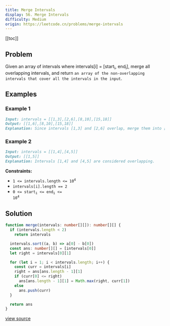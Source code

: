 ```yaml
---
title: Merge Intervals
display: 56. Merge Intervals
difficulty: Medium
origin: https://leetcode.cn/problems/merge-intervals
---
```


[[toc]]

## Problem

Given an array of intervals where intervals[i] = [start<sub>i</sub>, end<sub>i</sub>], merge all overlapping intervals, and return `an array of the non-overlapping intervals that cover all the intervals in the input`.

## Examples

### Example 1

```md
Input: intervals = [[1,3],[2,6],[8,10],[15,18]]
Output: [[1,6],[8,10],[15,18]]
Explanation: Since intervals [1,3] and [2,6] overlap, merge them into [1,6].
```

### Example 2

```md
Input: intervals = [[1,4],[4,5]]
Output: [[1,5]]
Explanation: Intervals [1,4] and [4,5] are considered overlapping.
```

**Constraints:**

- <code>1 <= intervals.length <= 10<sup>4</sup></code>
- `intervals[i].length == 2`
- <code>0 <= start<sub>i</sub> <= end<sub>i</sub> <= 10<sup>4</sup></code>

## Solution

```ts
function merge(intervals: number[][]): number[][] {
  if (intervals.length < 2)
    return intervals

  intervals.sort((a, b) => a[0] - b[0])
  const ans: number[][] = [intervals[0]]
  let right = intervals[0][1]

  for (let i = 1; i < intervals.length; i++) {
    const curr = intervals[i]
    right = ans[ans.length - 1][1]
    if (curr[0] <= right)
      ans[ans.length - 1][1] = Math.max(right, curr[1])
    else
      ans.push(curr)
  }

  return ans
}
```

[view source](https://leetcode.cn/problems/merge-intervals)
